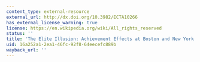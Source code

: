```yaml
---
content_type: external-resource
external_url: http://dx.doi.org/10.3982/ECTA10266
has_external_license_warning: true
license: https://en.wikipedia.org/wiki/All_rights_reserved
status: ''
title: 'The Elite Illusion: Achievement Effects at Boston and New York Exam Schools'
uid: 16a252a1-2ea1-46fc-92f8-64eecefc889b
wayback_url: ''
---
```

